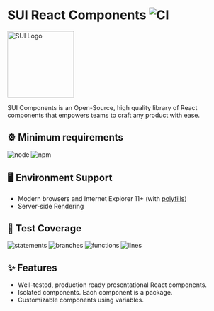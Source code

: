 # SUI React Components ![CI](https://github.com/SUI-Components/sui-components/workflows/CI/badge.svg)

<img src="https://avatars2.githubusercontent.com/u/13288987?s=200&v=4" alt="SUI Logo" width="150">

SUI Components is an Open-Source, high quality library of React components that empowers teams to craft any product with ease.

## ⚙️ Minimum requirements
![node](https://shields.io/badge/node-v16+-lightgray?logo=nodedotjs&logoWidth=20&style=for-the-badge)
![npm](https://shields.io/badge/npm-v7+-lightgrey?logo=npm&logoWidth=20&style=for-the-badge)

## 🖥 Environment Support

- Modern browsers and Internet Explorer 11+ (with [polyfills](https://github.com/SUI-Components/sui/tree/master/packages/sui-polyfills))
- Server-side Rendering

## 🧪 Test Coverage

![statements](https://shields.io/badge/statements-70.51%25-orange)
![branches](https://shields.io/badge/branches-55.83%25-AA0000)
![functions](https://shields.io/badge/functions-56.53%25-AA0000)
![lines](https://shields.io/badge/lines-72.32%25-orange)

## ✨ Features

- Well-tested, production ready presentational React components.
- Isolated components. Each component is a package.
- Customizable components using variables.
